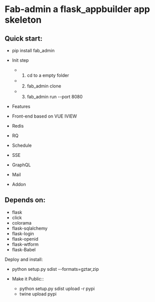 Fab-admin a flask_appbuilder app skeleton
=========================================

 Quick start:
 ------------

- pip install fab_admin
- Init step
  - 1. cd to a empty folder
  - 2. fab_admin clone
  - 3. fab_admin run --port 8080




- Features
 - Front-end based on VUE IVIEW
 - Redis
 - RQ
 - Schedule
 - SSE
 - GraphQL
 - Mail
 - Addon

Depends on:
-----------

- flask
- click
- colorama
- flask-sqlalchemy
- flask-login
- flask-openid
- flask-wtform
- flask-Babel

Deploy and install:

- python setup.py sdist --formats=gztar,zip

- Make it Public::

  - python setup.py sdist upload -r pypi
  - twine upload pypi
